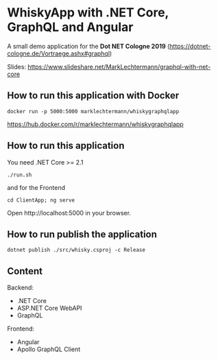 # WhiskyApp with .NET Core, GraphQL and Angular

A small demo application for the **Dot NET Cologne 2019**  (https://dotnet-cologne.de/Vortraege.ashx#graphql)

Slides:
https://www.slideshare.net/MarkLechtermann/graphql-with-net-core

## How to run this application with Docker

`docker run -p 5000:5000 marklechtermann/whiskygraphqlapp`

https://hub.docker.com/r/marklechtermann/whiskygraphqlapp

## How to run this application

You need .NET Core >= 2.1

`./run.sh`

and for the Frontend

`cd ClientApp; ng serve`

Open http://localhost:5000 in your browser.

## How to run publish the application

`dotnet publish ./src/whisky.csproj -c Release`

## Content

Backend:
* .NET Core 
* ASP.NET Core WebAPI
* GraphQL

Frontend:
* Angular
* Apollo GraphQL Client



